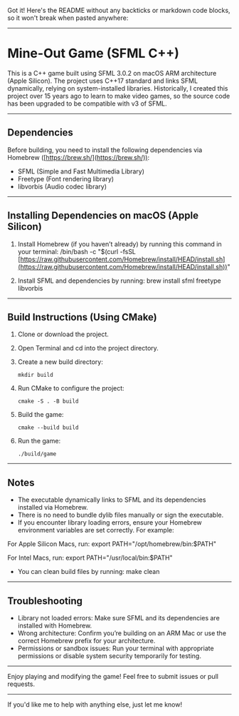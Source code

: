 Got it! Here's the README without any backticks or markdown code blocks, so it won't break when pasted anywhere:

---

# Mine-Out Game (SFML C++)

This is a C++ game built using SFML 3.0.2 on macOS ARM architecture (Apple Silicon).
The project uses C++17 standard and links SFML dynamically, relying on system-installed libraries.
Historically, I created this project over 15 years ago to learn to make video games, so the source
code has been upgraded to be compatible with v3 of SFML.

---

## Dependencies

Before building, you need to install the following dependencies via Homebrew ([https://brew.sh/](https://brew.sh/)):

* SFML (Simple and Fast Multimedia Library)
* Freetype (Font rendering library)
* libvorbis (Audio codec library)

---

## Installing Dependencies on macOS (Apple Silicon)

1. Install Homebrew (if you haven’t already) by running this command in your terminal:
   /bin/bash -c "$(curl -fsSL [https://raw.githubusercontent.com/Homebrew/install/HEAD/install.sh](https://raw.githubusercontent.com/Homebrew/install/HEAD/install.sh))"

2. Install SFML and dependencies by running:
   brew install sfml freetype libvorbis

---

## Build Instructions (Using CMake)

1. Clone or download the project.

2. Open Terminal and cd into the project directory.

3. Create a new build directory:

   `mkdir build`

4. Run CMake to configure the project:

   `cmake -S . -B build`

5. Build the game:

   `cmake --build build`

6. Run the game:

   `./build/game`

---

## Notes

* The executable dynamically links to SFML and its dependencies installed via Homebrew.
* There is no need to bundle dylib files manually or sign the executable.
* If you encounter library loading errors, ensure your Homebrew environment variables are set correctly. For example:

For Apple Silicon Macs, run:
export PATH="/opt/homebrew/bin:$PATH"

For Intel Macs, run:
export PATH="/usr/local/bin:$PATH"

* You can clean build files by running:
  make clean

---

## Troubleshooting

* Library not loaded errors: Make sure SFML and its dependencies are installed with Homebrew.
* Wrong architecture: Confirm you’re building on an ARM Mac or use the correct Homebrew prefix for your architecture.
* Permissions or sandbox issues: Run your terminal with appropriate permissions or disable system security temporarily for testing.

---

Enjoy playing and modifying the game! Feel free to submit issues or pull requests.

---

If you'd like me to help with anything else, just let me know!
